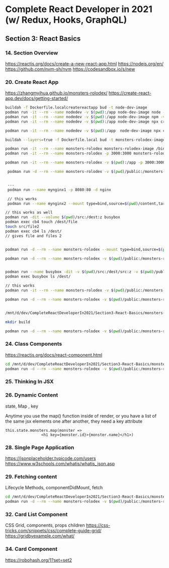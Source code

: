 # Complete React Developer in 2021 (w/ Redux, Hooks, GraphQL)

## Section 3: React Basics

### 14. Section Overview

<https://reactjs.org/docs/create-a-new-react-app.html>
<https://nodejs.org/en/>
<https://github.com/nvm-sh/nvm>
<https://codesandbox.io/s/new>

### 20. Create React App

<https://zhangmyihua.github.io/monsters-rolodex/>
<https://create-react-app.dev/docs/getting-started/>

```bash
buildah -f Dockerfile.localcreatereactapp bud -t node-dev-image
podman run -it --rm --name nodedev -v $(pwd):/app node-dev-image node -v
podman run -it --rm --name nodedev -v $(pwd):/app node-dev-image npm -v
podman run -it --rm --name nodedev -v $(pwd):/app node-dev-image npx create-react-app monsters-rolodex

podman run -it --rm --name nodedev -v $(pwd):/app  node-dev-image npx create-react-app monsters-rolodex 

buildah --layers=true -f Dockerfile.local bud -t monsters-rolodex-image

podman run -it --rm --name monsters-rolodex monsters-rolodex-image /bin/sh
podman run -it --rm --name monsters-rolodex -p 3000:3000 monsters-rolodex-image npm start

podman run -it --rm --name monsters-rolodex -v $(pwd):/app -p 3000:3000 monsters-rolodex-image npm start

 podman run -d --rm --name monsters-rolodex -v $(pwd)/public:/monsters-rolodex/public -v $(pwd)/src:/monsters-rollodex/src -p 3000:3000 -e CHOKIDAR_USEPOLLING=true monsters-rolodex-image npm start


 ---
 podman run --name mynginx1 -p 8080:80 -d nginx

 // this works
 podman run --name mynginx2 --mount type=bind,source=$(pwd)/content,target=/usr/share/nginx/html -p 9080:80 -d nginx

// this works as well
podman run -dit --volume $(pwd)/src:/dest:z busybox
podman exec cb4 touch /dest/file
touch src/file2
podman exec cb4 ls /dest/
// gives file and files 2


podman run -d --rm --name monsters-rolodex --mount type=bind,source=$(pwd)/public,target=/monsters-rolodex/public --mount type=bind,source=$(pwd)/src,target=/monsters-rollodex/src -p 3000:3000 -e CHOKIDAR_USEPOLLING=true monsters-rolodex-image npm start

podman run -d --rm --name monsters-rolodex -v $(pwd)/public:/monsters-rollodex/public:Z -v $(pwd)/src:/monsters-rollodex/src:Z -p 3000:3000 -e CHOKIDAR_USEPOLLING=true monsters-rolodex-image npm start


podman run --name busybox -dit -v $(pwd)/src:/dest/src:z -v $(pwd)/public:/dest/public busybox
podman exec busybox ls /dest/

// this works
podman run -it --rm --name monsters-rolodex -v $(pwd)/public:/monsters-rolodex/public:z -v $(pwd)/src:/monsters-rolodex/src:z -p 3000:3000 -e CHOKIDAR_USEPOLLING=true monsters-rolodex-image ls /monsters-rolodex

podman run -d --rm --name monsters-rolodex -v $(pwd)/public:/monsters-rolodex/public:z -v $(pwd)/src:/monsters-rolodex/src:z -p 3000:3000 -e CHOKIDAR_USEPOLLING=true monsters-rolodex-image npm start


/mnt/d/dev/CompleteReactDeveloperIn2021/Section3-React-Basics/monsters-rolodex

mkdir build

podman run -d --rm --name monsters-rolodex -v $(pwd)/public:/monsters-rolodex/public:z -v $(pwd)/src:/monsters-rolodex/src:z -v $(pwd)/build:/monsters-rolodex/build:z -p 3000:3000 -e CHOKIDAR_USEPOLLING=true monsters-rolodex-image npm run build


```

### 24. Class Components

<https://reactjs.org/docs/react-component.html>

```bash
cd /mnt/d/dev/CompleteReactDeveloperIn2021/Section3-React-Basics/monsters-rolodex
podman run -d --rm --name monsters-rolodex -v $(pwd)/public:/monsters-rolodex/public:z -v $(pwd)/src:/monsters-rolodex/src:z -p 3000:3000 -e CHOKIDAR_USEPOLLING=true monsters-rolodex-image npm start

```

### 25. Thinking In JSX

### 26. Dynamic Content

state, Map , key

Anytime you use the map() function inside of render, or you have a list of the same jsx elements one after another, they need a key attribute

```react
this.state.monsters.map(monster => 
                <h1 key={monster.id}>{monster.name}</h1>)
```

### 28. Single Page Application

<https://jsonplaceholder.typicode.com/users>
<https://www.w3schools.com/whatis/whatis_json.asp>

### 29. Fetching content

Lifecycle Methods, componentDidMount, fetch

```bash
cd /mnt/d/dev/CompleteReactDeveloperIn2021/Section3-React-Basics/monsters-rolodex
podman run -d --rm --name monsters-rolodex -v $(pwd)/public:/monsters-rolodex/public:z -v $(pwd)/src:/monsters-rolodex/src:z -p 3000:3000 -e CHOKIDAR_USEPOLLING=true monsters-rolodex-image npm start
```

### 32. Card List Component

CSS Grid, components, props children
<https://css-tricks.com/snippets/css/complete-guide-grid/>
<https://gridbyexample.com/what/>

### 34. Card Component

<https://robohash.org/1?set=set2>
